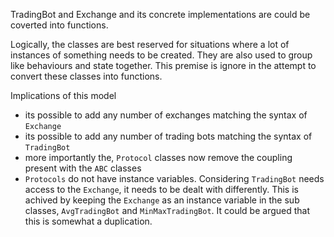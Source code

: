 TradingBot and Exchange and its concrete implementations are could be coverted into functions. 

Logically, the classes are best reserved for situations where a lot of instances of something needs to be created. They are also used to group like behaviours and state together. This premise is ignore in the attempt to convert these classes into functions. 



Implications of this model
* its possible to add any number of exchanges matching the syntax of  `Exchange`
* its possible to add any number of trading bots matching the syntax of `TradingBot`
* more importantly the, `Protocol` classes now remove the coupling present with the `ABC` classes
* `Protocols` do not have instance variables. Considering `TradingBot` needs access to the `Exchange`, it needs to be dealt with differently. This is achived by keeping the `Exchange` as an instance variable in the sub classes, `AvgTradingBot` and `MinMaxTradingBot`. It could be argued that this is somewhat a duplication.
